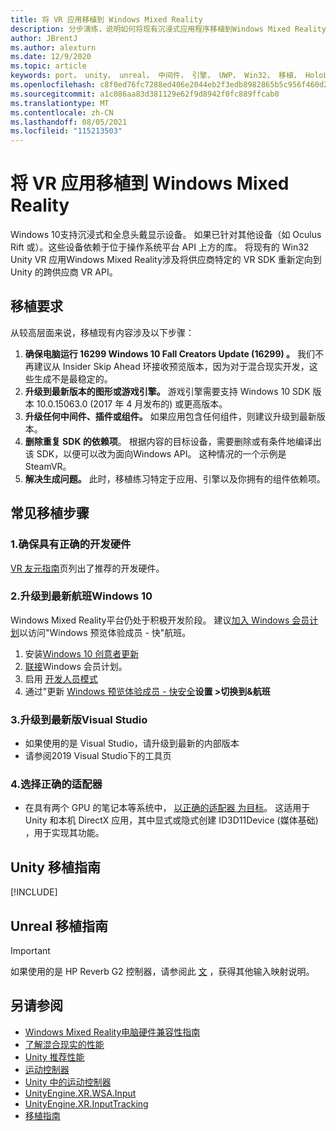 ```yaml
---
title: 将 VR 应用移植到 Windows Mixed Reality
description: 分步演练，说明如何将现有沉浸式应用程序移植到Windows Mixed Reality。
author: JBrentJ
ms.author: alexturn
ms.date: 12/9/2020
ms.topic: article
keywords: port， unity， unreal， 中间件， 引擎， UWP， Win32， 移植， HoloLens 第一代， 混合现实头戴显示设备， windows 混合现实头戴显示设备， 迁移， Windows 10， 输入映射，
ms.openlocfilehash: c8f0ed76fc7288ed406e2044eb2f3edb8982865b5c956f460d2bc1b815e503df
ms.sourcegitcommit: a1c086aa83d381129e62f9d8942f0fc889ffcab0
ms.translationtype: MT
ms.contentlocale: zh-CN
ms.lasthandoff: 08/05/2021
ms.locfileid: "115213503"
---
```

# <a name="porting-vr-apps-to-windows-mixed-reality"></a>将 VR 应用移植到 Windows Mixed Reality

Windows 10支持沉浸式和全息头戴显示设备。 如果已针对其他设备（如 Oculus Rift 或）。这些设备依赖于位于操作系统平台 API 上方的库。 将现有的 Win32 Unity VR 应用Windows Mixed Reality涉及将供应商特定的 VR SDK 重新定向到 Unity 的跨供应商 VR API。

## <a name="porting-requirements"></a>移植要求

从较高层面来说，移植现有内容涉及以下步骤：
1. **确保电脑运行 16299 Windows 10 Fall Creators Update (16299) 。** 我们不再建议从 Insider Skip Ahead 环接收预览版本，因为对于混合现实开发，这些生成不是最稳定的。
2. **升级到最新版本的图形或游戏引擎。** 游戏引擎需要支持 Windows 10 SDK 版本 10.0.15063.0 (2017 年 4 月发布的) 或更高版本。
3. **升级任何中间件、插件或组件。** 如果应用包含任何组件，则建议升级到最新版本。
4. **删除重复 SDK 的依赖项**。 根据内容的目标设备，需要删除或有条件地编译出该 SDK，以便可以改为面向Windows API。 这种情况的一个示例是 SteamVR。
5. **解决生成问题。** 此时，移植练习特定于应用、引擎以及你拥有的组件依赖项。

## <a name="common-porting-steps"></a>常见移植步骤

### <a name="1-make-sure-you-have-the-right-development-hardware"></a>1.确保具有正确的开发硬件

[VR 友元指南](/windows/mixed-reality/enthusiast-guide/windows-mixed-reality-minimum-pc-hardware-compatibility-guidelines)页列出了推荐的开发硬件。

### <a name="2-upgrade-to-the-latest-flight-of-windows-10"></a>2.升级到最新航班Windows 10

Windows Mixed Reality平台仍处于积极开发阶段。 建议[加入 Windows 会员计划](https://insider.windows.com/)以访问"Windows 预览体验成员 - 快"航班。
1. 安装[Windows 10 创意者更新](https://www.microsoft.com/software-download/windows10)
2. [联接](https://insider.windows.com/)Windows 会员计划。
3. 启用 [开发人员模式](/windows/uwp/get-started/enable-your-device-for-development)
4. 通过"更新 [Windows 预览体验成员 - 快安全](/archive/blogs/uktechnet/joining-insider-preview)**设置 >切换到&航班**

### <a name="3-upgrade-to-the-most-recent-build-of-visual-studio"></a>3.升级到最新版Visual Studio
* 如果使用的是 Visual Studio，请升级到最新的内部版本
* 请参阅[](../install-the-tools.md#installation-checklist)2019 Visual Studio下的工具页

### <a name="4-choose-the-correct-adapter"></a>4.选择正确的适配器
* 在具有两个 GPU 的笔记本等系统中， [以正确的适配器 为目标](../native/rendering-in-directx.md#hybrid-graphics-pcs-and-mixed-reality-applications)。 这适用于 Unity 和本机 DirectX 应用，其中显式或隐式创建 ID3D11Device (媒体基础) ，用于实现其功能。

## <a name="unity-porting-guidance"></a>Unity 移植指南

[!INCLUDE[](includes/unity-porting-guidance.md)]

## <a name="unreal-porting-guidance"></a>Unreal 移植指南

> [!IMPORTANT]
> 如果使用的是 HP Reverb G2 控制器，请参阅此 [文](../unreal/unreal-reverb-g2-controllers.md) ，获得其他输入映射说明。

## <a name="see-also"></a>另请参阅
* [Windows Mixed Reality电脑硬件兼容性指南](/windows/mixed-reality/enthusiast-guide/windows-mixed-reality-minimum-pc-hardware-compatibility-guidelines)
* [了解混合现实的性能](../platform-capabilities-and-apis/understanding-performance-for-mixed-reality.md)
* [Unity 推荐性能](../unity/performance-recommendations-for-unity.md)
* [运动控制器](../../design/motion-controllers.md)
* [Unity 中的运动控制器](../unity/motion-controllers-in-unity.md)
* [UnityEngine.XR.WSA.Input](https://docs.unity3d.com/ScriptReference/XR.WSA.Input.InteractionManager.html)
* [UnityEngine.XR.InputTracking](https://docs.unity3d.com/ScriptReference/XR.InputTracking.html)
* [移植指南](porting-guides.md)